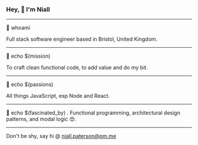 ### Hey, 👋 I'm Niall

---

🥞 whoami

Full stack software engineer based in Bristol, United Kingdom. 

---

🚀 echo $(mission)

To craft clean functional code, to add value and do my bit.

---

🥰 echo $(passions)

All things JavaScript, esp Node and React.

---

🤯 echo $(fascinated_by)
.
Functional programming, architectural design patterns, and modal logic 😍.

---

Don't be shy, say hi @ <niall.paterson@pm.me>
